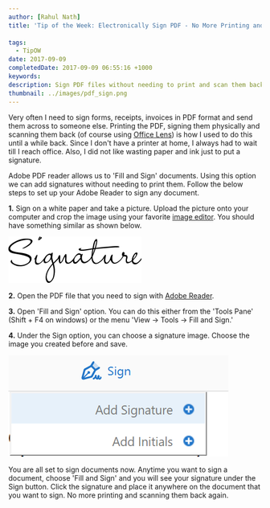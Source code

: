 ```yaml
---
author: [Rahul Nath]
title: 'Tip of the Week: Electronically Sign PDF - No More Printing and Scanning'
  
tags:
  - TipOW
date: 2017-09-09
completedDate: 2017-09-09 06:55:16 +1000
keywords:
description: Sign PDF files without needing to print and scan them back again.
thumbnail: ../images/pdf_sign.png
---
```


Very often I need to sign forms, receipts, invoices in PDF format and send them across to someone else. Printing the PDF, signing them physically and scanning them back (of course using [Office Lens](http://www.rahulpnath.com/blog/office-lens-scan-documents-with-your-phone/)) is how I used to do this until a while back. Since I don't have a printer at home, I always had to wait till I reach office. Also, I did not like wasting paper and ink just to put a signature.

Adobe PDF reader allows us to 'Fill and Sign' documents. Using this option we can add signatures without needing to print them. Follow the below steps to set up your Adobe Reader to sign any document.

**1.** Sign on a white paper and take a picture. Upload the picture onto your computer and crop the image using your favorite [image editor](http://www.rahulpnath.com/blog/paint-dot-net/). You should have something similar as shown below.

<img src="../images/pdf_signature.png" alt="Your Signature" class="center" />

**2.** Open the PDF file that you need to sign with [Adobe Reader](https://get.adobe.com/reader/).

**3.** Open 'Fill and Sign' option. You can do this either from the 'Tools Pane' (Shift + F4 on windows) or the menu 'View -> Tools -> Fill and Sign.'

**4.** Under the Sign option, you can choose a signature image. Choose the image you created before and save.

<img src="../images/adobe_add_sign.png" alt="Add your Signature" class="center" />

You are all set to sign documents now. Anytime you want to sign a document, choose 'Fill and Sign' and you will see your signature under the Sign button. Click the signature and place it anywhere on the document that you want to sign. No more printing and scanning them back again.
